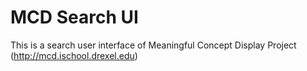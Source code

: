 MCD Search UI
=============

This is a search user interface of Meaningful Concept Display Project (http://mcd.ischool.drexel.edu)

